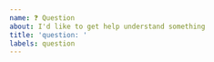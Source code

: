 ```yaml
---
name: ❓ Question
about: I'd like to get help understand something
title: 'question: '
labels: question
---
```

